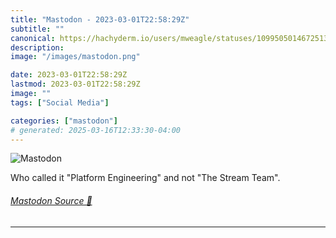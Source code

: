 ```yaml
---
title: "Mastodon - 2023-03-01T22:58:29Z"
subtitle: ""
canonical: https://hachyderm.io/users/mweagle/statuses/109950501467251336
description:
image: "/images/mastodon.png"

date: 2023-03-01T22:58:29Z
lastmod: 2023-03-01T22:58:29Z
image: ""
tags: ["Social Media"]

categories: ["mastodon"]
# generated: 2025-03-16T12:33:30-04:00
---
```

![Mastodon](/images/mastodon.png)

<p>Who called it &quot;Platform Engineering&quot; and not &quot;The Stream Team&quot;.</p>


###### [Mastodon Source 🐘](https://hachyderm.io/@mweagle/109950501467251336)

___
